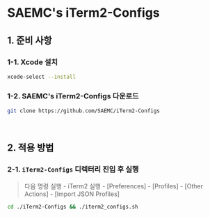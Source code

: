 # SAEMC's iTerm2-Configs

## 1. 준비 사항

### 1-1. Xcode 설치

```bash
xcode-select --install
```

### 1-2. SAEMC's iTerm2-Configs 다운로드

```bash
git clone https://github.com/SAEMC/iTerm2-Configs
```

<br/>

## 2. 적용 방법

### 2-1. `iTerm2-Configs` 디렉터리 진입 후 실행

> 다음 명령 실행 - iTerm2 실행 - [Preferences] - [Profiles] - [Other Actions] - [Import JSON Profiles]

```bash
cd ./iTerm2-Configs && ./iterm2_configs.sh
```
